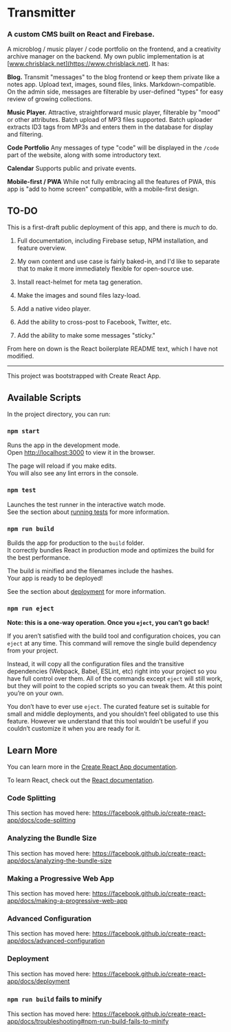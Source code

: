 # Transmitter

### A custom CMS built on React and Firebase.

A microblog / music player / code portfolio on the frontend, and a creativity archive manager on the backend. My own public implementation is at [www.chrisblack.net](https://www.chrisblack.net). It has:

**Blog.** Transmit "messages" to the blog frontend or keep them private like a notes app. Upload text, images, sound files, links. Markdown-compatible. On the admin side, messages are filterable by user-defined "types" for easy review of growing collections.

**Music Player.** Attractive, straightforward music player, filterable by "mood" or other attributes. Batch upload of MP3 files supported. Batch uploader extracts ID3 tags from MP3s and enters them in the database for display and filtering.

**Code Portfolio** Any messages of type "code" will be displayed in the `/code` part of the website, along with some introductory text.

**Calendar** Supports public and private events.

**Mobile-first / PWA** While not fully embracing all the features of PWA, this app is "add to home screen" compatible, with a mobile-first design.

## TO-DO

This is a first-draft public deployment of this app, and there is _much_ to do.

1. Full documentation, including Firebase setup, NPM installation, and feature overview.

2. My own content and use case is fairly baked-in, and I'd like to separate that to make it more immediately flexible for open-source use.

3. Install react-helmet for meta tag generation.

4. Make the images and sound files lazy-load.

5. Add a native video player.

6. Add the ability to cross-post to Facebook, Twitter, etc.

7. Add the ability to make some messages "sticky."

From here on down is the React boilerplate README text, which I have not modified.

---

This project was bootstrapped with Create React App.

## Available Scripts

In the project directory, you can run:

### `npm start`

Runs the app in the development mode.<br>
Open [http://localhost:3000](http://localhost:3000) to view it in the browser.

The page will reload if you make edits.<br>
You will also see any lint errors in the console.

### `npm test`

Launches the test runner in the interactive watch mode.<br>
See the section about [running tests](https://facebook.github.io/create-react-app/docs/running-tests) for more information.

### `npm run build`

Builds the app for production to the `build` folder.<br>
It correctly bundles React in production mode and optimizes the build for the best performance.

The build is minified and the filenames include the hashes.<br>
Your app is ready to be deployed!

See the section about [deployment](https://facebook.github.io/create-react-app/docs/deployment) for more information.

### `npm run eject`

**Note: this is a one-way operation. Once you `eject`, you can’t go back!**

If you aren’t satisfied with the build tool and configuration choices, you can `eject` at any time. This command will remove the single build dependency from your project.

Instead, it will copy all the configuration files and the transitive dependencies (Webpack, Babel, ESLint, etc) right into your project so you have full control over them. All of the commands except `eject` will still work, but they will point to the copied scripts so you can tweak them. At this point you’re on your own.

You don’t have to ever use `eject`. The curated feature set is suitable for small and middle deployments, and you shouldn’t feel obligated to use this feature. However we understand that this tool wouldn’t be useful if you couldn’t customize it when you are ready for it.

## Learn More

You can learn more in the [Create React App documentation](https://facebook.github.io/create-react-app/docs/getting-started).

To learn React, check out the [React documentation](https://reactjs.org/).

### Code Splitting

This section has moved here: https://facebook.github.io/create-react-app/docs/code-splitting

### Analyzing the Bundle Size

This section has moved here: https://facebook.github.io/create-react-app/docs/analyzing-the-bundle-size

### Making a Progressive Web App

This section has moved here: https://facebook.github.io/create-react-app/docs/making-a-progressive-web-app

### Advanced Configuration

This section has moved here: https://facebook.github.io/create-react-app/docs/advanced-configuration

### Deployment

This section has moved here: https://facebook.github.io/create-react-app/docs/deployment

### `npm run build` fails to minify

This section has moved here: https://facebook.github.io/create-react-app/docs/troubleshooting#npm-run-build-fails-to-minify
